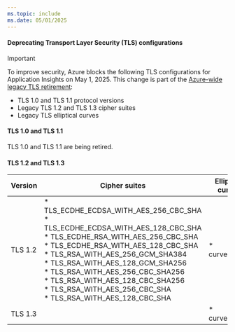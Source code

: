 ```yaml
---
ms.topic: include
ms.date: 05/01/2025
---
```


#### Deprecating Transport Layer Security (TLS) configurations

> [!IMPORTANT]
> To improve security, Azure blocks the following TLS configurations for Application Insights on May 1, 2025. This change is part of the [Azure-wide legacy TLS retirement](https://azure.microsoft.com/updates/azure-support-tls-will-end-by-31-october-2024-2/):
>
> - TLS 1.0 and TLS 1.1 protocol versions  
> - Legacy TLS 1.2 and TLS 1.3 cipher suites  
> - Legacy TLS elliptical curves

#### TLS 1.0 and TLS 1.1

TLS 1.0 and TLS 1.1 are being retired.

#### TLS 1.2 and TLS 1.3

| Version | Cipher suites | Elliptical curves |
|---------|---------|---------|
| TLS 1.2 | * TLS_ECDHE_ECDSA_WITH_AES_256_CBC_SHA<br>* TLS_ECDHE_ECDSA_WITH_AES_128_CBC_SHA<br>* TLS_ECDHE_RSA_WITH_AES_256_CBC_SHA<br>* TLS_ECDHE_RSA_WITH_AES_128_CBC_SHA<br>* TLS_RSA_WITH_AES_256_GCM_SHA384<br>* TLS_RSA_WITH_AES_128_GCM_SHA256<br>* TLS_RSA_WITH_AES_256_CBC_SHA256<br>* TLS_RSA_WITH_AES_128_CBC_SHA256<br>* TLS_RSA_WITH_AES_256_CBC_SHA<br>* TLS_RSA_WITH_AES_128_CBC_SHA | * curve25519 |
| TLS 1.3 | | * curve25519 |
